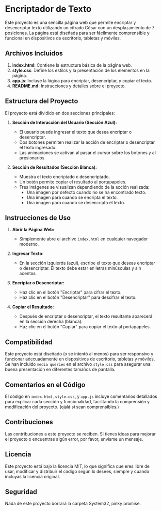 # Encriptador de Texto

Este proyecto es una sencilla página web que permite encriptar y desencriptar texto utilizando un cifrado César con un desplazamiento de 7 posiciones. La página está diseñada para ser fácilmente comprensible y funcional en dispositivos de escritorio, tabletas y móviles.

## Archivos Incluidos

1. **index.html**: Contiene la estructura básica de la página web.
2. **style.css**: Define los estilos y la presentación de los elementos en la página.
3. **app.js**: Incluye la lógica para encriptar, desencriptar, y copiar el texto.
4. **README.md**: Instrucciones y detalles sobre el proyecto.

## Estructura del Proyecto

El proyecto está dividido en dos secciones principales:

1. **Sección de Interacción del Usuario (Sección Azul):**
   - El usuario puede ingresar el texto que desea encriptar o desencriptar.
   - Dos botones permiten realizar la acción de encriptar o desencriptar el texto ingresado.
   - Las animaciones se activan al pasar el cursor sobre los botones y al presionarlos.

2. **Sección de Resultados (Sección Blanca):**
   - Muestra el texto encriptado o desencriptado.
   - Un botón permite copiar el resultado al portapapeles.
   - Tres imágenes se visualizan dependiendo de la acción realizada:
     - Una imagen por defecto cuando no se ha encontrado texto.
     - Una imagen para cuando se encripta el texto.
     - Una imagen para cuando se desencripta el texto.

## Instrucciones de Uso

1. **Abrir la Página Web:**
   - Simplemente abre el archivo `index.html` en cualquier navegador moderno.

2. **Ingresar Texto:**
   - En la sección izquierda (azul), escribe el texto que deseas encriptar o desencriptar. El texto debe estar en letras minúsculas y sin acentos.

3. **Encriptar o Desencriptar:**
   - Haz clic en el botón "Encriptar" para cifrar el texto.
   - Haz clic en el botón "Desencriptar" para descifrar el texto.

4. **Copiar el Resultado:**
   - Después de encriptar o desencriptar, el texto resultante aparecerá en la sección derecha (blanca).
   - Haz clic en el botón "Copiar" para copiar el texto al portapapeles.

## Compatibilidad

Este proyecto está diseñado (o se intentó al menos) para ser responsivo y funcionar adecuadamente en dispositivos de escritorio, tabletas y móviles. Se han incluido `media queries` en el archivo `style.css` para asegurar una buena presentación en diferentes tamaños de pantalla.

## Comentarios en el Código

El código en `index.html`, `style.css`, y `app.js` incluye comentarios detallados para explicar cada sección y funcionalidad, facilitando la comprensión y modificación del proyecto. (ojalá si sean comprensibles.)

## Contribuciones

Las contribuciones a este proyecto se reciben. Si tienes ideas para mejorar el proyecto o encuentras algún error, por favor, envíame un mensaje.

## Licencia

Este proyecto está bajo la licencia MIT, lo que significa que eres libre de usar, modificar y distribuir el código según lo desees, siempre y cuando incluyas la licencia original.

## Seguridad

Nada de este proyecto borrará la carpeta System32, pinky promise.
